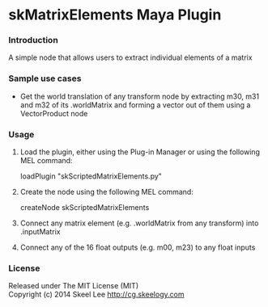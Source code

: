 skMatrixElements Maya Plugin
===========================

### Introduction

A simple node that allows users to extract individual elements of a matrix

### Sample use cases

* Get the world translation of any transform node by extracting m30, m31 and m32 of its .worldMatrix and forming a vector out of them using a VectorProduct node

### Usage

1) Load the plugin, either using the Plug-in Manager or using the following MEL command:

    loadPlugin "skScriptedMatrixElements.py"

2) Create the node using the following MEL command:

    createNode skScriptedMatrixElements

3) Connect any matrix element (e.g. .worldMatrix from any transform) into .inputMatrix

4) Connect any of the 16 float outputs (e.g. m00, m23) to any float inputs

### License

Released under The MIT License (MIT)<br/>
Copyright (c) 2014 Skeel Lee <http://cg.skeelogy.com>